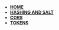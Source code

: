 
* [**HOME**](../index.md)
* [**HASHING AND SALT**](hashing.md)
* [**CORS**](cors.md)
* [**TOKENS**](token.md)








